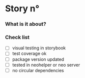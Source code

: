 # Story n° <number>

### What is it about?

<description>

### Check list

- [ ] visual testing in storybook
- [ ] test coverage ok
- [ ] package version updated
- [ ] tested in neohelper or neo server
- [ ] no circular dependencies